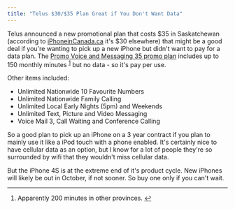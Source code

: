 ```yaml
---
title: "Telus $30/$35 Plan Great if You Don't Want Data"
---
```

<p>Telus announced a new promotional plan that costs $35 in Saskatchewan (according to <a href="https://www.iphoneincanada.ca/carriers/telus-carriers/telus-adds-new-30-promo-voice-messaging-plan-to-existing-promotional-plans/">iPhoneinCanada.ca</a> it's $30 elsewhere) that might be a good deal if you're wanting to pick up a new iPhone but didn't want to pay for a data plan. The <a href="https://www.telusmobility.com/en/SK/plans/promotional.shtml">Promo Voice and Messaging 35 promo plan</a> includes up to 150 monthly minutes <sup id="fnref-20427:1"><a href="#fn-20427:1" rel="footnote">1</a></sup> but no data - so it's pay per use.</p>
<p>Other items included:</p>
<ul>
<li>Unlimited Nationwide 10 Favourite Numbers</li>
<li>Unlimited Nationwide Family Calling</li>
<li>Unlimited Local Early Nights (5pm) and Weekends</li>
<li>Unlimited Text, Picture and Video Messaging</li>
<li>Voice Mail 3, Call Waiting and Conference Calling</li>
</ul>
<p>So a good plan to pick up an iPhone on a 3 year contract if you plan to mainly use it like a iPod touch with a phone enabled. It's certainly nice to have cellular data as an option, but I know for a lot of people they're so surrounded by wifi that they wouldn't miss cellular data.</p>
<p>But the iPhone 4S is at the extreme end of it's product cycle. New iPhones will likely be out in October, if not sooner. So buy one only if you can't wait.</p>
<div class="footnotes">
<hr />
<ol>
<li id="fn-20427:1">
Apparently 200 minutes in other provinces.&#160;<a href="#fnref-20427:1" rev="footnote">&#8617;</a>
</li>
</ol>
</div>
